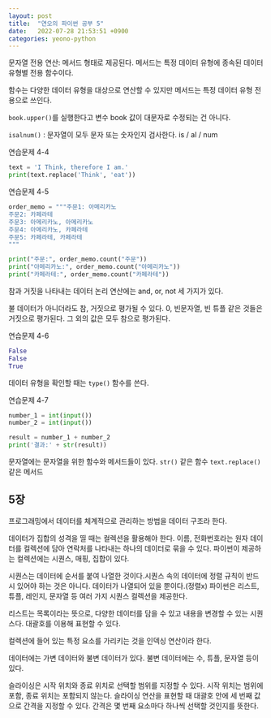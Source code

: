```yaml
---
layout: post
title:  "연오의 파이썬 공부 5"
date:   2022-07-28 21:53:51 +0900
categories: yeono-python
---
```



문자열 전용 연산: 메서드 형태로 제공된다.
메서드는 특정 데이터 유형에 종속된 데이터 유형별 전용 함수이다.

함수는 다양한 데이터 유형을 대상으로 연산할 수 있지만 메서드는 특정 데이터 유형 전용으로 쓰인다.


`book.upper()`를 실행한다고 변수 book 값이 대문자로 수정되는 건 아니다.

`isalnum()` : 문자열이 모두 문자 또는 숫자인지 검사한다. is / al / num



연습문제 4-4
```python
text = 'I Think, therefore I am.'
print(text.replace('Think', 'eat'))
```



연습문제 4-5
```python
order_memo = """주문1: 아메리카노
주문2: 카페라테
주문3: 아메리카노, 아메리카노
주문4: 아메리카노, 카페라테
주문5: 카페라테, 카페라테
"""

print("주문:", order_memo.count("주문"))
print("아메리카노:", order_memo.count("아메리카노"))
print("카페라테:", order_memo.count("카페라테"))
```





참과 거짓을 나타내는 데이터
논리 연산에는 and, or, not 세 가지가 있다.


불 데이터가 아니더라도 참, 거짓으로 평가될 수 있다.
0, 빈문자열, 빈 튜플 같은 것들은 거짓으로 평가된다. 그 외의 값은 모두 참으로 평가된다.





연습문제 4-6
```python
False
False
True
```


데이터 유형을 확인할 때는 `type()` 함수를 쓴다.



연습문제 4-7
```python
number_1 = int(input())
number_2 = int(input())

result = number_1 + number_2
print('결과:' + str(result))
```


문자열에는 문자열을 위한 함수와 메서드들이 있다.
`str()` 같은 함수
`text.replace()` 같은 메서드




## 5장

프로그래밍에서 데이터를 체계적으로 관리하는 방법을 데이터 구조라 한다. 


데이터가 집합의 성격을 띨 때는 컬렉션을 활용해야 한다. 이름, 전화번호라는 원자 데이터를 컬렉션에 담아 연락처를 나타내는 하나의 데이터로 묶을 수 있다. 파이썬이 제공하는 컬렉션에는 시퀀스, 매핑, 집합이 있다.



시퀀스는 데이터에 순서를 붙여 나열한 것이다.시퀀스 속의 데이터에 정렬 규칙이 반드시 있어야 하는 것은 아니다. 데이터가 나열되어 있을 뿐이다.(정렬x) 파이썬은 리스트, 튜플, 레인지, 문자열 등 여러 가지 시퀀스 컬렉션을 제공한다.


리스트는 목록이라는 뜻으로, 다양한 데이터를 담을 수 있고 내용을 변경할 수 있는 시퀀스다.
대괄호를 이용해 표현할 수 있다.


컬렉션에 들어 있는 특정 요소를 가리키는 것을 인덱싱 연산이라 한다.


데이터에는 가변 데이터와 불변 데이터가 있다. 불변 데이터에는 수, 튜플, 문자열 등이 있다. 


슬라이싱은 시작 위치와 종료 위치로 선택할 범위를 지정할 수 있다. 시작 위치는 범위에 포함, 종료 위치는 포함되지 않는다.
슬라이싱 연산을 표현할 때 대괄호 안에 세 번째 값으로 간격을 지정할 수 있다. 간격은 몇 번째 요소마다 하나씩 선택할 것인지를 뜻한다.


